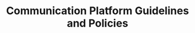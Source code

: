 ---
title: "Communication Platform Guidelines and Policies"
weight: 3
aliases: [ "/comms", "/communication" ]
description: |
  The Kubernetes project uses many communication platforms and mediums, such as
  mailing lists, Zoom and Slack. This area covers guidelines, policies and best
  practices for those platforms.
---